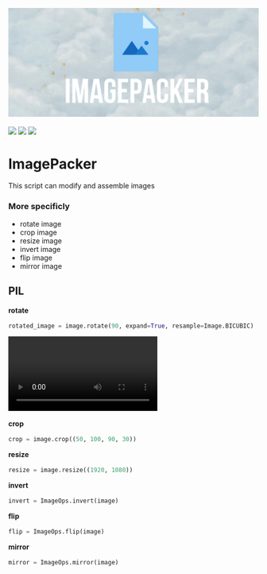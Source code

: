 <img src=/img/imagepacker.png><br><br><img src="https://forthebadge.com/images/badges/built-with-love.svg" height="40" length="40"> <img src="https://forthebadge.com/images/badges/made-with-python.svg" height="40" length="40"> <img src="https://forthebadge.com/images/badges/fuck-it-ship-it.svg" height="40" length="40">
# ImagePacker
This script can modify and assemble images
### More specificly
* rotate image     
* crop image       
* resize image     
* invert image      
* flip image       
* mirror image
## PIL
**rotate**
```py
rotated_image = image.rotate(90, expand=True, resample=Image.BICUBIC)
```

<video>
<source src="/img/rotate.mp4"type="video/mp4">
</video>

**crop**
```py
crop = image.crop((50, 100, 90, 30))
```
**resize**
```py
resize = image.resize((1920, 1080))
```
**invert**
```py
invert = ImageOps.invert(image)
```
**flip**
```py
flip = ImageOps.flip(image)
```
**mirror**
```py
mirror = ImageOps.mirror(image)
```

